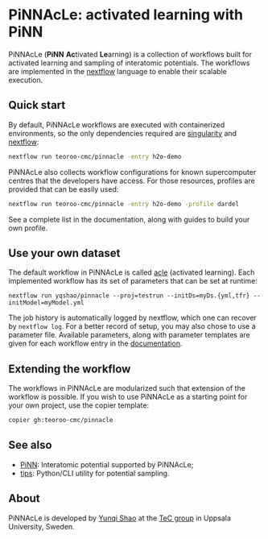 # PiNNAcLe: activated learning with PiNN

PiNNAcLe (**PiNN** **Ac**tivated **Le**arning) is a collection of workflows
built for activated learning and sampling of interatomic potentials. The
workflows are implemented in the [nextflow] language to enable their scalable
execution.

[nextflow]: https://nextflow.io

## Quick start

By default, PiNNAcLe workflows are executed with containerized environments, so
the only dependencies required are [singularity] and [nextflow]:

[singularity]: https://docs.sylabs.io/guides/latest/user-guide/

``` bash
nextflow run teoroo-cmc/pinnacle -entry h2o-demo
```

PiNNAcLe also collects workflow configurations for known supercomputer centres
that the developers have access. For those resources, profiles are provided that
can be easily used:

``` bash
nextflow run teoroo-cmc/pinnacle -entry h2o-demo -profile dardel
```

See a complete list in the documentation, along with guides to build your own
profile.

## Use your own dataset

The default workflow in PiNNAcLe is called [acle] (activated learning). Each
implemented workflow has its set of parameters that can be set at runtime:

[acle]: https://teoroo-cmc.github.io/pinnacle/latest/entries/acle.md

```
nextflow run yqshao/pinnacle --proj=testrun --initDs=myDs.{yml,tfr} --initModel=myModel.yml
```

The job history is automatically logged by nextflow, which one can recover by
`nextflow log`. For a better record of setup, you may also chose to use a
parameter file. Available parameters, along with parameter templates are given
for each workflow entry in the [documentation][entries].

[entries]: https://teoroo-cmc.github.io/pinnacle/latest/entries/overview.md


## Extending the workflow

The workflows in PiNNAcLe are modularized such that extension of the workflow is
possible. If you wish to use PiNNAcLe as a starting point for your own project,
use the copier template:

``` bash
copier gh:teoroo-cmc/pinnacle
```

## See also

- [PiNN]: Interatomic potential supported by PiNNAcLe;
- [tips]: Python/CLI utility for potential sampling.

[PiNN]: https://github.com/Teoroo-CMC/PiNN
[tips]: https://github.com/Teoroo-CMC/tips

## About

PiNNAcLe is developed by [Yunqi Shao][yqshao] at the [TeC group][tec] in Uppsala
University, Sweden.

[yqshao]:https://github.com/yqshao
[tec]:https://tec-group.github.io/